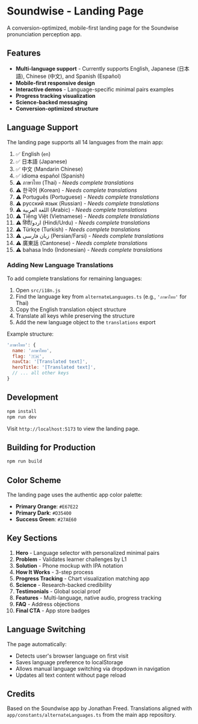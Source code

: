 # Soundwise - Landing Page

A conversion-optimized, mobile-first landing page for the Soundwise pronunciation perception app.

## Features

- **Multi-language support** - Currently supports English, Japanese (日本語), Chinese (中文), and Spanish (Español)
- **Mobile-first responsive design**
- **Interactive demos** - Language-specific minimal pairs examples
- **Progress tracking visualization**
- **Science-backed messaging**
- **Conversion-optimized structure**

## Language Support

The landing page supports all 14 languages from the main app:

1. ✅ English (`en`)
2. ✅ 日本語 (Japanese)
3. ✅ 中文 (Mandarin Chinese)
4. ✅ idioma español (Spanish)
5. ⚠️ ภาษาไทย (Thai) - *Needs complete translations*
6. ⚠️ 한국어 (Korean) - *Needs complete translations*
7. ⚠️ Português (Portuguese) - *Needs complete translations*
8. ⚠️ русский язык (Russian) - *Needs complete translations*
9. ⚠️ اللغة العربية (Arabic) - *Needs complete translations*
10. ⚠️ Tiếng Việt (Vietnamese) - *Needs complete translations*
11. ⚠️ हिंदी/اردو (Hindi/Urdu) - *Needs complete translations*
12. ⚠️ Türkçe (Turkish) - *Needs complete translations*
13. ⚠️ زبان فارسی (Persian/Farsi) - *Needs complete translations*
14. ⚠️ 廣東話 (Cantonese) - *Needs complete translations*
15. ⚠️ bahasa Indo (Indonesian) - *Needs complete translations*

### Adding New Language Translations

To add complete translations for remaining languages:

1. Open `src/i18n.js`
2. Find the language key from `alternateLanguages.ts` (e.g., `'ภาษาไทย'` for Thai)
3. Copy the English translation object structure
4. Translate all keys while preserving the structure
5. Add the new language object to the `translations` export

Example structure:
```javascript
'ภาษาไทย': {
  name: 'ภาษาไทย',
  flag: '🇹🇭',
  navCta: '[Translated text]',
  heroTitle: '[Translated text]',
  // ... all other keys
}
```

## Development

```bash
npm install
npm run dev
```

Visit `http://localhost:5173` to view the landing page.

## Building for Production

```bash
npm run build
```

## Color Scheme

The landing page uses the authentic app color palette:
- **Primary Orange**: `#E67E22`
- **Primary Dark**: `#D35400`
- **Success Green**: `#27AE60`

## Key Sections

1. **Hero** - Language selector with personalized minimal pairs
2. **Problem** - Validates learner challenges by L1
3. **Solution** - Phone mockup with IPA notation
4. **How It Works** - 3-step process
5. **Progress Tracking** - Chart visualization matching app
6. **Science** - Research-backed credibility
7. **Testimonials** - Global social proof
8. **Features** - Multi-language, native audio, progress tracking
9. **FAQ** - Address objections
10. **Final CTA** - App store badges

## Language Switching

The page automatically:
- Detects user's browser language on first visit
- Saves language preference to localStorage
- Allows manual language switching via dropdown in navigation
- Updates all text content without page reload

## Credits

Based on the Soundwise app by Jonathan Freed.
Translations aligned with `app/constants/alternateLanguages.ts` from the main app repository.
